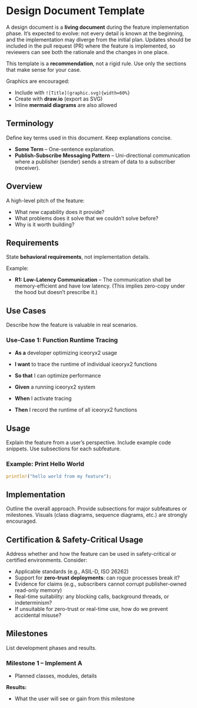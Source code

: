 # Design Document Template

A design document is a **living document** during the feature implementation
phase. It’s expected to evolve: not every detail is known at the beginning,
and the implementation may diverge from the initial plan. Updates should be
included in the pull request (PR) where the feature is implemented, so reviewers
can see both the rationale and the changes in one place.

This template is a **recommendation**, not a rigid rule. Use only the sections
that make sense for your case.

Graphics are encouraged:

* Include with `![Title](graphic.svg){width=60%}`
* Create with **draw\.io** (export as SVG)
* Inline **mermaid diagrams** are also allowed

## Terminology

Define key terms used in this document. Keep explanations concise.

* **Some Term** – One-sentence explanation.
* **Publish-Subscribe Messaging Pattern** – Uni-directional communication where
  a publisher (sender) sends a stream of data to a subscriber (receiver).

## Overview

A high-level pitch of the feature:

* What new capability does it provide?
* What problems does it solve that we couldn’t solve before?
* Why is it worth building?

## Requirements

State **behavioral requirements**, not implementation details.

Example:

* **R1: Low-Latency Communication** – The communication shall be
  memory-efficient and have low latency. (This implies zero-copy under the hood
  but doesn’t prescribe it.)

## Use Cases

Describe how the feature is valuable in real scenarios.

### Use-Case 1: Function Runtime Tracing

* **As a** developer optimizing iceoryx2 usage
* **I want** to trace the runtime of individual iceoryx2 functions
* **So that** I can optimize performance

* **Given** a running iceoryx2 system
* **When** I activate tracing
* **Then** I record the runtime of all iceoryx2 functions

## Usage

Explain the feature from a user’s perspective. Include example code snippets.
Use subsections for each subfeature.

### Example: Print Hello World

```rust
println!("hello world from my feature");
```

## Implementation

Outline the overall approach. Provide subsections for major subfeatures or
milestones. Visuals (class diagrams, sequence diagrams, etc.) are strongly
encouraged.

## Certification & Safety-Critical Usage

Address whether and how the feature can be used in safety-critical or certified
environments. Consider:

* Applicable standards (e.g., ASIL-D, ISO 26262)
* Support for **zero-trust deployments**: can rogue processes break it?
* Evidence for claims (e.g., subscribers cannot corrupt publisher-owned
  read-only memory)
* Real-time suitability: any blocking calls, background threads, or indeterminism?
* If unsuitable for zero-trust or real-time use, how do we prevent accidental misuse?

## Milestones

List development phases and results.

### Milestone 1 – Implement A

* Planned classes, modules, details

**Results:**

* What the user will see or gain from this milestone
